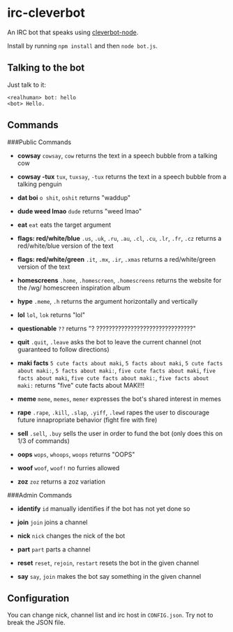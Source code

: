 # irc-cleverbot
An IRC bot that speaks using [cleverbot-node](https://github.com/fojas/cleverbot-node).

Install by running `npm install` and then `node bot.js`.

## Talking to the bot
Just talk to it:

    <realhuman> bot: hello
    <bot> Hello.

## Commands

###Public Commands

- **cowsay** `cowsay`, `cow` returns the text in a speech bubble from a talking cow

- **cowsay -tux** `tux`, `tuxsay`, `-tux` returns the text in a speech bubble from a talking penguin

- **dat boi** `o shit`, `oshit` returns "waddup"

- **dude weed lmao** `dude` returns "weed lmao"

- **eat** `eat` eats the target argument

- **flags: red/white/blue** `.us`, `.uk`, `.ru`, `.au`, `.cl`, `.cu`, `.lr`, `.fr`, `.cz` returns a red/white/blue version of the text

- **flags: red/white/green** `.it`, `.mx`, `.ir`, `.xmas` returns a red/white/green version of the text

- **homescreens** `.home`, `.homescreen`, `.homescreens` returns the website for the /wg/ homescreen inspiration album

- **hype** `.meme`, `.h` returns the argument horizontally and vertically

- **lol** `lol`, `lok` returns "lol"

- **questionable** `??` returns "? ???????????????????????????????"

- **quit** `.quit`, `.leave` asks the bot to leave the current channel (not guaranteed to follow directions)

- **maki facts** `5 cute facts about maki`, `5 facts about maki`, `5 cute facts about maki:`, `5 facts about maki:`, `five cute facts about maki`, `five facts about maki`, `five cute facts about maki:`, `five facts about maki:` returns "five" cute facts about MAKI!!!

- **meme** `meme`, `memes`, `memer` expresses the bot's shared interest in memes

- **rape** `.rape`, `.kill`, `.slap`, `.yiff`, `.lewd` rapes the user to discourage future innapropriate behavior (fight fire with fire)

- **sell** `.sell`, `.buy` sells the user in order to fund the bot (only does this on 1/3 of commands)

- **oops** `wops`, `whoops`, `woops` returns "OOPS"

- **woof** `woof`, `woof!` no furries allowed

- **zoz** `zoz` returns a zoz variation

###Admin Commands

- **identify** `id` manually identifies if the bot has not yet done so

- **join** `join` joins a channel

- **nick** `nick` changes the nick of the bot

- **part** `part` parts a channel

- **reset** `reset`, `rejoin`, `restart` resets the bot in the given channel

- **say** `say`, `join` makes the bot say something in the given channel

## Configuration
You can change nick, channel list and irc host in `CONFIG.json`. Try not to break the JSON file.
